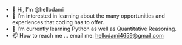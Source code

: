 - 👋 Hi, I’m @hellodami
- 👀 I’m interested in learning about the many opportunities and experiences that coding has to offer.
- 🌱 I’m currently learning Python as well as Quantitative Reasoning.
- 📫 How to reach me ... email me: hellodami4659@gmail.com

<!---
hellodami/hellodami is a ✨ special ✨ repository because its `README.md` (this file) appears on your GitHub profile.
You can click the Preview link to take a look at your changes.
--->
